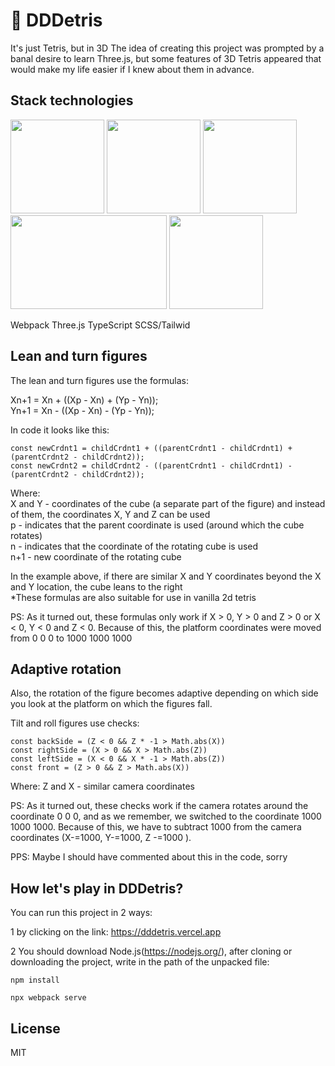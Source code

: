 # 🚀 DDDetris

It's just Tetris, but in 3D
The idea of creating this project was prompted by a banal desire to learn Three.js, but some features of 3D Tetris appeared that would make my life easier if I knew about them in advance.

## Stack technologies

<img src="https://repository-images.githubusercontent.com/206151984/51772d00-ce6e-11e9-996b-d311d1928950" width="150" height="150"> <img src="https://user-images.githubusercontent.com/70712590/221964905-304b889d-6f83-4523-8a29-0a74ca02a560.png" width="150" height="150"> <img src="https://cdn.worldvectorlogo.com/logos/typescript.svg" width="150" height="150"> <img src="https://user-images.githubusercontent.com/70712590/221966386-fec95056-b69c-4751-b7b9-224c36b250e4.png" width="250" height="150"> <img src="https://res.cloudinary.com/arcjet-media/image/upload/v1608734952/z8hzeszc9eb3sp3vp3qc.jpg" width="150" height="150">

Webpack Three.js TypeScript SCSS/Tailwid

## Lean and turn figures

The lean and turn figures use the formulas:

Xn+1 = Xn + ((Xp - Xn) + (Yp - Yn)); <br/>
Yn+1 = Xn - ((Xp - Xn) - (Yp - Yn));

In code it looks like this:

```
const newCrdnt1 = childCrdnt1 + ((parentCrdnt1 - childCrdnt1) + (parentCrdnt2 - childCrdnt2));
const newCrdnt2 = childCrdnt2 - ((parentCrdnt1 - childCrdnt1) - (parentCrdnt2 - childCrdnt2));
```

Where: <br/>
X and Y - coordinates of the cube (a separate part of the figure) and instead of them, the coordinates X, Y and Z can be used <br/>
p - indicates that the parent coordinate is used (around which the cube rotates) <br/>
n - indicates that the coordinate of the rotating cube is used <br/>
n+1 - new coordinate of the rotating cube

In the example above, if there are similar X and Y coordinates beyond the X and Y location, the cube leans to the right <br/>
*These formulas are also suitable for use in vanilla 2d tetris

PS: As it turned out, these formulas only work if X > 0, Y > 0 and Z > 0 or X < 0, Y < 0 and Z < 0. Because of this, the platform coordinates were moved from 0 0 0 to 1000 1000 1000

## Adaptive rotation
Also, the rotation of the figure becomes adaptive depending on which side you look at the platform on which the figures fall.

Tilt and roll figures use checks:

```
const backSide = (Z < 0 && Z * -1 > Math.abs(X))
const rightSide = (X > 0 && X > Math.abs(Z))
const leftSide = (X < 0 && X * -1 > Math.abs(Z))
const front = (Z > 0 && Z > Math.abs(X))
```
Where:
Z and X - similar camera coordinates

PS: As it turned out, these checks work if the camera rotates around the coordinate 0 0 0, and as we remember, we switched to the coordinate 1000 1000 1000. Because of this, we have to subtract 1000 from the camera coordinates (X-=1000, Y-=1000, Z -=1000 ).

PPS: Maybe I should have commented about this in the code, sorry

## How let's play in DDDetris?
You can run this project in 2 ways:

1 by clicking on the link: https://dddetris.vercel.app

2 You should download Node.js(https://nodejs.org/), after cloning or downloading the project, write in the path of the unpacked file:

```
npm install
```
```
npx webpack serve
```

## License

MIT

